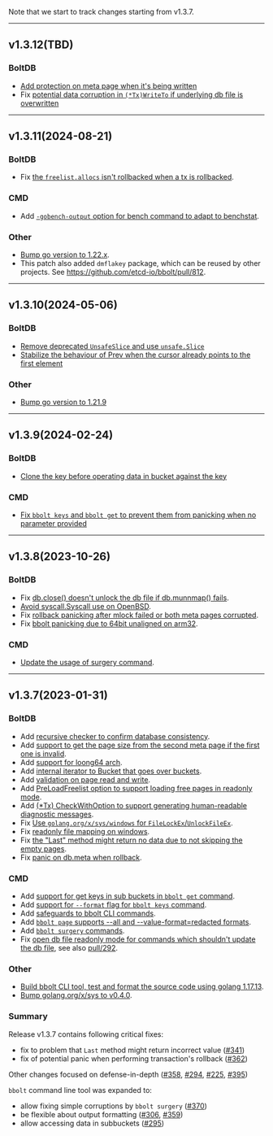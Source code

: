 Note that we start to track changes starting from v1.3.7.

<hr>

## v1.3.12(TBD)

### BoltDB
- [Add protection on meta page when it's being written](https://github.com/etcd-io/bbolt/pull/1006)
- Fix [potential data corruption in `(*Tx)WriteTo` if underlying db file is overwritten](https://github.com/etcd-io/bbolt/pull/1059)

<hr>

## v1.3.11(2024-08-21)

### BoltDB
- Fix [the `freelist.allocs` isn't rollbacked when a tx is rollbacked](https://github.com/etcd-io/bbolt/pull/823).

### CMD
- Add [`-gobench-output` option for bench command to adapt to benchstat](https://github.com/etcd-io/bbolt/pull/802).

### Other
- [Bump go version to 1.22.x](https://github.com/etcd-io/bbolt/pull/822).
- This patch also added `dmflakey` package, which can be reused by other projects. See https://github.com/etcd-io/bbolt/pull/812.

<hr>

## v1.3.10(2024-05-06)

### BoltDB
- [Remove deprecated `UnsafeSlice` and use `unsafe.Slice`](https://github.com/etcd-io/bbolt/pull/717)
- [Stabilize the behaviour of Prev when the cursor already points to the first element](https://github.com/etcd-io/bbolt/pull/744)

### Other
- [Bump go version to 1.21.9](https://github.com/etcd-io/bbolt/pull/713)

<hr>

## v1.3.9(2024-02-24)

### BoltDB
- [Clone the key before operating data in bucket against the key](https://github.com/etcd-io/bbolt/pull/639)

### CMD
- [Fix `bbolt keys` and `bbolt get` to prevent them from panicking when no parameter provided](https://github.com/etcd-io/bbolt/pull/683)

<hr>

## v1.3.8(2023-10-26)

### BoltDB
- Fix [db.close() doesn't unlock the db file if db.munnmap() fails](https://github.com/etcd-io/bbolt/pull/439).
- [Avoid syscall.Syscall use on OpenBSD](https://github.com/etcd-io/bbolt/pull/406).
- Fix [rollback panicking after mlock failed or both meta pages corrupted](https://github.com/etcd-io/bbolt/pull/444).
- Fix [bbolt panicking due to 64bit unaligned on arm32](https://github.com/etcd-io/bbolt/pull/584).

### CMD
- [Update the usage of surgery command](https://github.com/etcd-io/bbolt/pull/411).

<hr>

## v1.3.7(2023-01-31)

### BoltDB
- Add [recursive checker to confirm database consistency](https://github.com/etcd-io/bbolt/pull/225).
- Add [support to get the page size from the second meta page if the first one is invalid](https://github.com/etcd-io/bbolt/pull/294).
- Add [support for loong64 arch](https://github.com/etcd-io/bbolt/pull/303).
- Add [internal iterator to Bucket that goes over buckets](https://github.com/etcd-io/bbolt/pull/356).
- Add [validation on page read and write](https://github.com/etcd-io/bbolt/pull/358).
- Add [PreLoadFreelist option to support loading free pages in readonly mode](https://github.com/etcd-io/bbolt/pull/381).
- Add [(*Tx) CheckWithOption to support generating human-readable diagnostic messages](https://github.com/etcd-io/bbolt/pull/395).
- Fix [Use `golang.org/x/sys/windows` for `FileLockEx`/`UnlockFileEx`](https://github.com/etcd-io/bbolt/pull/283).
- Fix [readonly file mapping on windows](https://github.com/etcd-io/bbolt/pull/307).
- Fix [the "Last" method might return no data due to not skipping the empty pages](https://github.com/etcd-io/bbolt/pull/341).
- Fix [panic on db.meta when rollback](https://github.com/etcd-io/bbolt/pull/362).

### CMD
- Add [support for get keys in sub buckets in `bbolt get` command](https://github.com/etcd-io/bbolt/pull/295).
- Add [support for `--format` flag for `bbolt keys` command](https://github.com/etcd-io/bbolt/pull/306).
- Add [safeguards to bbolt CLI commands](https://github.com/etcd-io/bbolt/pull/354).
- Add [`bbolt page` supports --all and --value-format=redacted formats](https://github.com/etcd-io/bbolt/pull/359).
- Add [`bbolt surgery` commands](https://github.com/etcd-io/bbolt/issues/370).
- Fix [open db file readonly mode for commands which shouldn't update the db file](https://github.com/etcd-io/bbolt/pull/365), see also [pull/292](https://github.com/etcd-io/bbolt/pull/292).

### Other
- [Build bbolt CLI tool, test and format the source code using golang 1.17.13](https://github.com/etcd-io/bbolt/pull/297).
- [Bump golang.org/x/sys to v0.4.0](https://github.com/etcd-io/bbolt/pull/397).

### Summary
Release v1.3.7 contains following critical fixes:
- fix to problem that `Last` method might return incorrect value ([#341](https://github.com/etcd-io/bbolt/pull/341))
- fix of potential panic when performing transaction's rollback ([#362](https://github.com/etcd-io/bbolt/pull/362))

Other changes focused on defense-in-depth ([#358](https://github.com/etcd-io/bbolt/pull/358), [#294](https://github.com/etcd-io/bbolt/pull/294), [#225](https://github.com/etcd-io/bbolt/pull/225), [#395](https://github.com/etcd-io/bbolt/pull/395))

`bbolt` command line tool was expanded to:
- allow fixing simple corruptions by `bbolt surgery` ([#370](https://github.com/etcd-io/bbolt/pull/370))
- be flexible about output formatting ([#306](https://github.com/etcd-io/bbolt/pull/306), [#359](https://github.com/etcd-io/bbolt/pull/359))
- allow accessing data in subbuckets ([#295](https://github.com/etcd-io/bbolt/pull/295))
